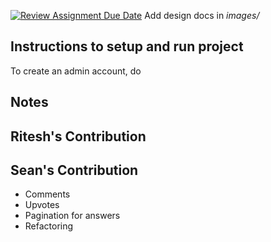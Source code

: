 [![Review Assignment Due Date](https://classroom.github.com/assets/deadline-readme-button-24ddc0f5d75046c5622901739e7c5dd533143b0c8e959d652212380cedb1ea36.svg)](https://classroom.github.com/a/tRxoBzS5)
Add design docs in *images/*

## Instructions to setup and run project
To create an admin account, do 

## Notes



## Ritesh's Contribution

## Sean's Contribution
- Comments
- Upvotes
- Pagination for answers
- Refactoring